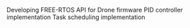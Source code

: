 Developing FREE-RTOS API for Drone firmware 
PID controller implementation
Task scheduling implementation
